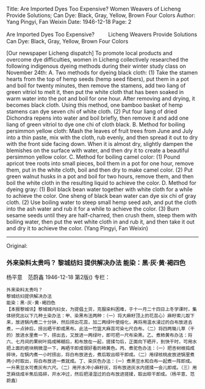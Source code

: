 Title: Are Imported Dyes Too Expensive? Women Weavers of Licheng Provide Solutions; Can Dye: Black, Gray, Yellow, Brown Four Colors
Author: Yang Pingyi, Fan Weixin
Date: 1946-12-18
Page: 2

Are Imported Dyes Too Expensive?
　　
Licheng Weavers Provide Solutions
    Can Dye: Black, Gray, Yellow, Brown Four Colors

[Our newspaper Licheng dispatch] To promote local products and overcome dye difficulties, women in Licheng collectively researched the following indigenous dyeing methods during their winter study class on November 24th: A. Two methods for dyeing black cloth: (1) Take the stamen hearts from the top of hemp seeds (hemp seed fibers), put them in a pot and boil for twenty minutes, then remove the stamens, add two liang of green vitriol to melt it, then put the white cloth that has been soaked in warm water into the pot and boil for one hour. After removing and drying, it becomes black cloth. Using this method, one bamboo basket of hemp stamens can dye seven chi of white cloth. (2) Put four liang of dried Dichondra repens into water and boil briefly, then remove it and add one liang of green vitriol to dye one chi of cloth black. B. Method for boiling persimmon yellow cloth: Mash the leaves of fruit trees from June and July into a thin paste, mix with the cloth, rub evenly, and then spread it out to dry with the front side facing down. When it is almost dry, slightly dampen the blemishes on the surface with water, and then dry it to create a beautiful persimmon yellow color. C. Method for boiling camel color: (1) Pound apricot tree roots into small pieces, boil them in a pot for one hour, remove them, put in the white cloth, boil and then dry to make camel color. (2) Put green walnut husks in a pot and boil for two hours, remove them, and then boil the white cloth in the resulting liquid to achieve the color. D. Method for dyeing gray: (1) Boil black bean water together with white cloth for a while to achieve the color. One sheng of black bean water can dye six chi of gray cloth. (2) Use boiling water to steep small hemp seed ash, and put the cloth into the ash water and rub it for a while to achieve the color. (3) Burn sesame seeds until they are half-charred, then crush them, steep them with boiling water, then put the wet white cloth in and rub it, and then take it out and dry it to achieve the color. (Yang Pingyi, Fan Weixin)



<hr /> 

Original: 


### 外来染料太贵吗？  黎城纺妇  提供解决办法  能染：黑·灰·黄·褐四色
杨平意　范蔚鑫
1946-12-18
第2版()
专栏：

    外来染料太贵吗？　　
    黎城纺妇提供解决办法
    能染：黑·灰·黄·褐四色
    【本报黎城讯】黎城城内妇女，为提倡土货，克服染料困难，于十一月二十四日上冬学课时，集体研究出以下几种土染办法：甲、染黑布法两种：（一）将大麻籽顶上的花蕊心）麻籽索儿取下来，放进锅内煮二十分钟，然后捞出花蕊，加二两绿叶使熔化，再将用温水浸过的白布放进去煮，一点钟后，捞出晒干即成黑布。此法一竹篮大麻蕊可染七尺白布。（二）将四两锄儿草（干的）放进水里煮一下，捞出去，又放进一两绿叶，即可把一尺布染黑。乙、煮柿黄布办法：将六、七月间的果树叶捣成稀糊后，和布放在一起，搓揉匀后，正面向下晒开，到快干时，可用水把上面的疤块稍微湿一下，再晒干即成很好看的柿黄色。丙、煮驼色办法：（一）把杏树根捣成碎块，在锅内煮一小时捞出，将白布放进去，煮后取出晾干即成。（二）用绿核桃皮放进锅里煮两小时取出，将白布放进一煮就成。丁、染灰色办法：（一）煮黑豆水和白布一起煮一阵即成。一升黑豆水可煮灰布六尺。（二）用开水冲小麻籽灰，将布放进灰水内搓揉一会儿即成。（三）用芝麻烧成半焦后捣碎，开水冲过，然后把浸湿过的白布放进搓揉，取出晾干即成。（杨平意、范蔚鑫）
